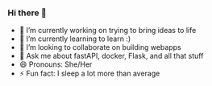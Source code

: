 ### Hi there 👋


- 🔭 I’m currently working on trying to bring ideas to life
- 🌱 I’m currently learning to learn :) 
- 👯 I’m looking to collaborate on building webapps
- 💬 Ask me about fastAPI, docker, Flask, and all that stuff
- 😄 Pronouns: She/Her
- ⚡ Fun fact: I sleep a lot more than average 
